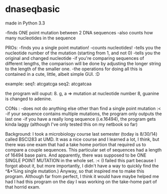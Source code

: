 dnaseqbasic
===========
made in Python 3.3

-finds ONE point mutation between 2 DNA sequences
-also counts how many nucleotides in the sequence 

PROs:
-finds you a single point mutation!
-counts nucleotides!
-tells you the nucleotide number of the mutation (starting from 1, and not 0)
-tells you the original and changed nucleotide
-if you're comparing sequences of different lengths, the comparison will be done by adjusting the longer string to the length of the smaller one.
-the operations for doing all this is contained in a cute, little, albeit simple GUI. :D

example: seq1: atcgatcga
         seq2: atcgatcaa
         
the program will ouput: 8. g, a 
=> mutation at nucleotide number 8, guanine is changed to adenine. 

CONs :
-does not do anything else other than find a single point mutation :<
-if your sequence contains multiple mutations, the program only outputs the last one
-if you have a really long sequence (i.e.16494), the program gets kinda laggy (although I've only tested this on my netbook so far)

Background:
    I took a microbiology course last semester (today is 8/30/14) called BSCI283 at UMD. It was a nice course and I learned a lot, I think, but there was one exam that had a take home portion that required us to compare a couple sequences. This particular set of sequences had a length of 16494 base pairs. And apparently, there was supposed to be ONE SINGLE POINT MUTATION in the whole set. :< (I failed this part because I forgot about it, but more importantly, I didn't have a way to quickly find the ^&*%ing single mutation.) Anyway, so that inspired me to make this program. Although far from perfect, I think it would have maybe helped me had I had this program on the day I was working on the take-home part of that horrid exam.  
